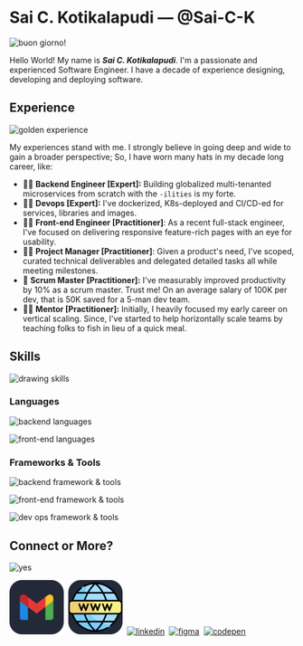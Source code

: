 # Sai C. Kotikalapudi &mdash; @Sai-C-K

![buon giorno!](https://media.tenor.com/t0Fpx0elmwcAAAAC/giorno-giorno-giovanna.gif)

Hello World! My name is ***Sai C. Kotikalapudi***. I'm a passionate and experienced Software Engineer. I have a decade of experience designing, developing and deploying software.

## Experience

![golden experience](https://media.tenor.com/274j_RLtt6UAAAAC/giorno-gold-experience.gif)

My experiences stand with me. I strongly believe in going deep and wide to gain a broader perspective; So, I have worn many hats in my decade long career, like:

- :construction_worker_man: **Backend Engineer [Expert]:** Building globalized multi-tenanted microservices from scratch with the `-ilities` is my forte.
- :man_factory_worker: **Devops [Expert]:** I've dockerized, K8s-deployed and CI/CD-ed for services, libraries and images.
- :man_artist: **Front-end Engineer [Practitioner]**:  As a recent full-stack engineer, I've focused on delivering responsive feature-rich pages with an eye for usability.
- :male_detective: **Project Manager [Practitioner]**: Given a product's need, I've scoped, curated technical deliverables and delegated detailed tasks all while meeting milestones.
- :guard: **Scrum Master [Practitioner]:** I've measurably improved productivity by 10% as a scrum master. Trust me! On an average salary of 100K per dev, that is 50K saved for a 5-man dev team.
- :farmer: **Mentor [Practitioner]:** Initially, I heavily focused my early career on vertical scaling. Since, I've started to help horizontally scale teams by teaching folks to fish in lieu of a quick meal.

## Skills

![drawing skills](https://media.tenor.com/yGfozCgJ14UAAAAC/elijahkujo-rohan-kishibe.gif)

### Languages

![backend languages](https://skillicons.dev/icons?i=java,kotlin,ruby,python,bash)

![front-end languages](https://skillicons.dev/icons?i=javascript,ts,html,css)

### Frameworks & Tools

![backend framework & tools](https://skillicons.dev/icons?i=idea,spring,rails,mysql,redis&)

![front-end framework & tools](https://skillicons.dev/icons?i=figma,react,tailwind,postman)

![dev ops framework & tools](https://skillicons.dev/icons?i=gradle,jenkins,docker,kubernetes)

## Connect or More?

![yes](https://media.tenor.com/qOG4OEr9rFcAAAAC/jojos-bizarre-adventures-jotaro.gif)

[![gmail](img/gmail-dark-48.svg)](mailto:Sai.C.K.Dev@gmail.com)&nbsp;&nbsp;[![website](img/website-dark-48.svg)](https://saick.me)&nbsp;&nbsp;[![linkedin](https://skillicons.dev/icons?i=linkedin)](https://www.linkedin.com/in/SaiCK)&nbsp;&nbsp;[![figma](https://skillicons.dev/icons?i=figma)](https://www.figma.com/@saick)&nbsp;&nbsp;[![codepen](https://skillicons.dev/icons?i=codepen)](https://codepen.io/sai-c-k)
